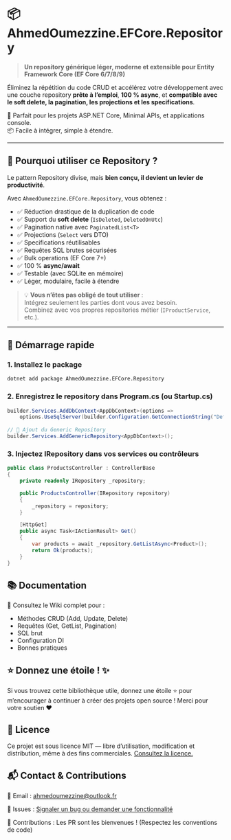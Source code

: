 # 📦 AhmedOumezzine.EFCore.Repository

> **Un repository générique léger, moderne et extensible pour Entity Framework Core (EF Core 6/7/8/9)**

Éliminez la répétition du code CRUD et accélérez votre développement avec une couche repository **prête à l’emploi**, **100 % async**, et **compatible avec le soft delete, la pagination, les projections et les specifications**.

🔧 Parfait pour les projets ASP.NET Core, Minimal APIs, et applications console.  
📦 Facile à intégrer, simple à étendre.

---

## 🌟 Pourquoi utiliser ce Repository ?

Le pattern Repository divise, mais **bien conçu, il devient un levier de productivité**.

Avec `AhmedOumezzine.EFCore.Repository`, vous obtenez :

- ✅ Réduction drastique de la duplication de code
- ✅ Support du **soft delete** (`IsDeleted`, `DeletedOnUtc`)
- ✅ Pagination native avec `PaginatedList<T>`
- ✅ Projections (`Select` vers DTO)
- ✅ Specifications réutilisables
- ✅ Requêtes SQL brutes sécurisées
- ✅ Bulk operations (EF Core 7+)
- ✅ 100 % **async/await**
- ✅ Testable (avec SQLite en mémoire)
- ✅ Léger, modulaire, facile à étendre

> 💡 **Vous n’êtes pas obligé de tout utiliser** :  
> Intégrez seulement les parties dont vous avez besoin.  
> Combinez avec vos propres repositories métier (`IProductService`, etc.).

---

## 🚀 Démarrage rapide

### 1. Installez le package

```bash
dotnet add package AhmedOumezzine.EFCore.Repository 
```
### 2. Enregistrez le repository dans Program.cs (ou Startup.cs)
```csharp 
builder.Services.AddDbContext<AppDbContext>(options =>
    options.UseSqlServer(builder.Configuration.GetConnectionString("DefaultConnection")));
 
// 🔹 Ajout du Generic Repository
builder.Services.AddGenericRepository<AppDbContext>(); 
```
### 3. Injectez IRepository dans vos services ou contrôleurs
```csharp 
public class ProductsController : ControllerBase
{
    private readonly IRepository _repository;

    public ProductsController(IRepository repository)
    {
        _repository = repository;
    }

    [HttpGet]
    public async Task<IActionResult> Get()
    {
        var products = await _repository.GetListAsync<Product>();
        return Ok(products);
    }
}
```
## 📚 Documentation
📘 Consultez le Wiki complet pour :
- Méthodes CRUD (Add, Update, Delete)
- Requêtes (Get, GetList, Pagination)
- SQL brut
- Configuration DI
- Bonnes pratiques

## ⭐ Donnez une étoile ! ✨
Si vous trouvez cette bibliothèque utile, donnez une étoile ⭐ pour m’encourager à continuer à créer des projets open source !
Merci pour votre soutien ❤️

## 📄 Licence
Ce projet est sous licence MIT — libre d’utilisation, modification et distribution, même à des fins commerciales.
[Consultez la licence.](https://github.com/ahmedOumezzine/EFCore.Repository/blob/main/LICENSE.txt "Consultez la licence.")

## 📬 Contact & Contributions
📧 Email : ahmedoumezzine@outlook.fr

🐞 Issues : [Signaler un bug ou demander une fonctionnalité](https://github.com/ahmedOumezzine/EFCore.Repository/issues "Signaler un bug ou demander une fonctionnalité")

🤝 Contributions : Les PR sont les bienvenues ! (Respectez les conventions de code)
